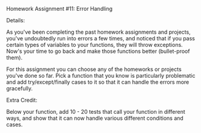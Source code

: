 Homework Assignment #11: Error Handling


Details:
 
As you've been completing the past homework assignments and projects, you've undoubtedly run into errors a few times, and noticed that if
 you pass certain types of variables to your functions, they will throw exceptions. Now's your time to go back and make those functions 
 better (bullet-proof them).

For this assignment you can choose any of the homeworks or projects you've done so far. Pick a function that you know is particularly 
problematic and add try/except/finally cases to it so that it can handle the errors more gracefully.

Extra Credit:

Below your function, add 10 - 20 tests that call your function in different ways, and show that it can now handle various different 
conditions and cases.